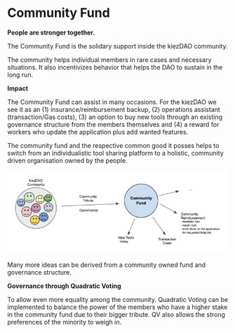 # Community Fund
**People are stronger together.**

The Community Fund is the solidary support inside the kiezDAO community.

The community helps individual members in rare cases and necessary situations. It also incentivizes behavior that helps the DAO to sustain in the long run. 

**Impact**

The Community Fund can assist in many occasions. For the kiezDAO we see it as an (1) insurance/reimbursement backup, (2) operations assistant (transaction/Gas costs), (3) an option to buy new tools through an existing governance structure from the members themselves and (4) a reward for workers who update the application plus add wanted features.

The community fund and the respective common good it posses helps to switch from an individualistic tool sharing platform to a holistic, community driven organisation owned by the people.

![](img/CommunityFund.png)

Many more ideas can be derived from a community owned fund and governance structure. 

**Governance through Quadratic Voting**

To allow even more equality among the community. Quadratic Voting can be implemented to balance the power of the members who have a higher stake in the community fund due to their bigger tribute. QV also allows the strong preferences of the minority to weigh in.
